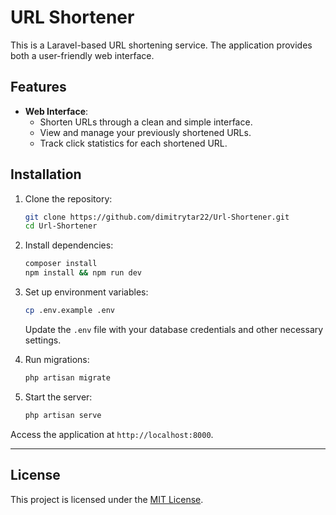 # URL Shortener

This is a Laravel-based URL shortening service. The application provides both a user-friendly web interface.

## Features

- **Web Interface**:
    - Shorten URLs through a clean and simple interface.
    - View and manage your previously shortened URLs.
    - Track click statistics for each shortened URL.

## Installation

1. Clone the repository:

   ```bash
   git clone https://github.com/dimitrytar22/Url-Shortener.git
   cd Url-Shortener
   ```

2. Install dependencies:

   ```bash
   composer install
   npm install && npm run dev
   ```

3. Set up environment variables:

   ```bash
   cp .env.example .env
   ```
   Update the `.env` file with your database credentials and other necessary settings.

4. Run migrations:

   ```bash
   php artisan migrate
   ```

5. Start the server:

   ```bash
   php artisan serve
   ```

Access the application at `http://localhost:8000`.

---

## License

This project is licensed under the [MIT License](LICENSE).
